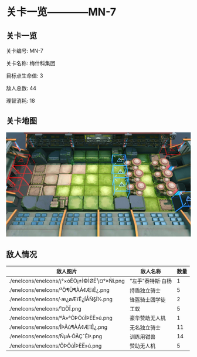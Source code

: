 # 关卡一览————MN-7


## 关卡一览

关卡编号: MN-7

关卡名称: 梅什科集团

目标点生命值: 3

敌人总数: 44

理智消耗: 18


## 关卡地图
![MN-7](./oprMap/MN-7.png)

## 敌人情况

| 敌人图片 | 敌人名称 | 数量  |
|---------|-----|-----|
| ./eneIcons/eneIcons/¡°×óÊÖ¡±Ì©ÌØË¹¡¤°×Ñî.png| “左手”泰特斯·白杨  |   1  |
| ./eneIcons/eneIcons/³Ö¶Ü¶ÀÁ¢ÆïÊ¿.png| 持盾独立骑士  |   5  |
| ./eneIcons/eneIcons/·æ¿øÆïÊ¿ÍÅÑ§Í½.png| 锋盔骑士团学徒  |   2  |
| ./eneIcons/eneIcons/¹¤ÒÏ.png| 工蚁  |   5  |
| ./eneIcons/eneIcons/ºÀ»ªÔÞÖúÎÞÈË»ú.png| 豪华赞助无人机  |   1  |
| ./eneIcons/eneIcons/ÎÞÃû¶ÀÁ¢ÆïÊ¿.png| 无名独立骑士  |   11  |
| ./eneIcons/eneIcons/ÑµÁ·ÓÃÇ¯ÊÞ.png| 训练用钳兽  |   14  |
| ./eneIcons/eneIcons/ÔÞÖúÎÞÈË»ú.png| 赞助无人机  |   5  |

